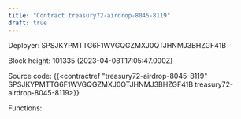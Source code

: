 ```yaml
---
title: "Contract treasury72-airdrop-8045-8119"
draft: true
---
```

Deployer: SPSJKYPMTTG6F1WVGQGZMXJ0QTJHNMJ3BHZGF41B


 



Block height: 101335 (2023-04-08T17:05:47.000Z)

Source code: {{<contractref "treasury72-airdrop-8045-8119" SPSJKYPMTTG6F1WVGQGZMXJ0QTJHNMJ3BHZGF41B treasury72-airdrop-8045-8119>}}

Functions:


